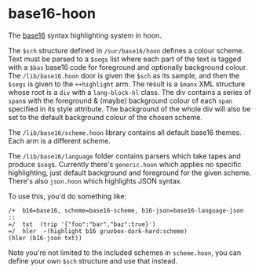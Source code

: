 # base16-hoon
The [base16](https://github.com/chriskempson/base16) syntax highlighting system in hoon.

The `$sch` structure defined in `/sur/base16/hoon` defines a colour scheme. Text must be parsed to a `$segs` list where each part of the text is tagged with a `$bas` base16 code for foreground and optionally background colour. The `/lib/base16.hoon` door is given the `$sch` as its sample, and then the `$segs` is given to the `++highlight` arm. The result is a `$manx` XML structure whose root is a `div` with a `lang-block-hl` class. The div contains a series of `span`s with the foreground & (maybe) background colour of each `span` specified in its style attribute. The background of the whole div will also be set to the default background colour of the chosen scheme.

The `/lib/base16/scheme.hoon` library contains all default base16 themes. Each arm is a different scheme.

The `/lib/base16/language` folder contains parsers which take tapes and produce `$seg`s. Currently there's `generic.hoon` which applies no specific highlighting, just default background and foreground for the given scheme. There's also `json.hoon` which highlights JSON syntax.

To use this, you'd do something like:

```hoon
/+  b16=base16, scheme=base16-scheme, b16-json=base16-language-json
::
=/  txt  (trip '{"foo":"bar","baz":true}')
=/  hler  ~(highlight b16 gruvbox-dark-hard:scheme)
(hler (b16-json txt))
```

Note you're not limited to the included schemes in `scheme.hoon`, you can define your own `$sch` structure and use that instead.
